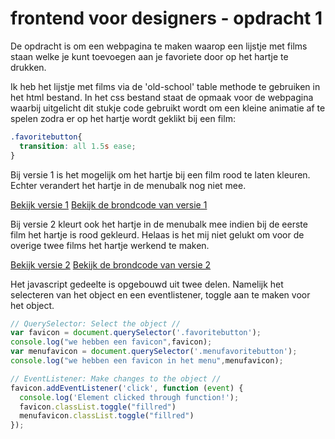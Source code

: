 # frontend voor designers - opdracht 1
De opdracht is om een webpagina te maken waarop een lijstje met films staan welke je kunt toevoegen aan je favoriete door op het hartje te drukken. 

Ik heb het lijstje met films via de 'old-school' table methode te gebruiken in het html bestand. In het css bestand staat de opmaak voor de webpagina waarbij uitgelicht dit stukje code gebruikt wordt om een kleine animatie af te spelen zodra er op het hartje wordt geklikt bij een film:

```css
.favoritebutton{
  transition: all 1.5s ease;
}
```
Bij versie 1 is het mogelijk om het hartje bij een film rood te laten kleuren. Echter verandert het hartje in de menubalk nog niet mee. 

[Bekijk versie 1](https://JelmerPWN.github.io/frontendvoordesigners/opdracht1/v1/index.html)
[Bekijk de brondcode van versie 1](https://github.com/JelmerPWN/frontendvoordesigners/blob/master/opdracht1/v1/)

Bij versie 2 kleurt ook het hartje in de menubalk mee indien bij de eerste film het hartje is rood gekleurd. Helaas is het mij niet gelukt om voor de overige twee films het hartje werkend te maken. 

[Bekijk versie 2](https://JelmerPWN.github.io/frontendvoordesigners/opdracht1/v2/index.html)
[Bekijk de brondcode van versie 2](https://github.com/JelmerPWN/frontendvoordesigners/blob/master/opdracht1/v2/)

Het javascript gedeelte is opgebouwd uit twee delen. Namelijk het selecteren van het object en een eventlistener, toggle aan te maken voor het object. 
```javascript
// QuerySelector: Select the object //
var favicon = document.querySelector('.favoritebutton');
console.log("we hebben een favicon",favicon);
var menufavicon = document.querySelector('.menufavoritebutton');
console.log("we hebben een favicon in het menu",menufavicon);

// EventListener: Make changes to the object //
favicon.addEventListener('click', function (event) {
  console.log('Element clicked through function!');
  favicon.classList.toggle("fillred")
  menufavicon.classList.toggle("fillred")
});
```



